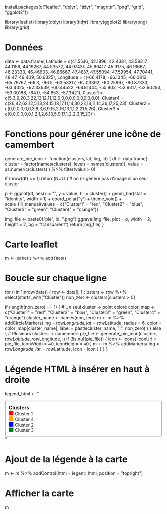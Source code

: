 install.packages(c("leaflet", "dplyr", "tidyr", "magrittr", "png", "grid", "ggplot2"))

library(leaflet)
library(dplyr)
library(tidyr)
library(ggplot2)
library(png)
library(grid)

# Données
data <- data.frame(
  Latitude = c(41.5546, 42.1896, 42.4381, 43.58317, 44.1156, 44.19267, 44.53572, 44.97435, 45.69417, 45.9175,
               46.16667, 46.23333, 46.46633, 46.86667, 47.4837, 47.55094, 47.59954, 47.70441, 48.47, 49.409, 50.6325),
  Longitude = c(-66.4178, -66.1345, -66.0812, -65.79767, -66.3, -66.5, -63.53317, -62.03392, -60.25967, -60.87333,
                -63.4325, -62.33639, -60.44522, -64.81444, -55.803, -52.9317, -52.90283, -53.00188, -64.0, -54.853, -57.3421),
  Cluster1 = c(5,3,9,20,3,22,13,12,11,12,0,0,0,0,0,0,0,0,0,0,0),
  Cluster4 = c(26,42,62,12,5,13,24,15,18,17,11,14,30,23,18,11,14,36,17,25,23),
  Cluster2 = c(0,0,0,0,0,0,3,8,3,6,9,15,2,16,13,1,1,2,21,5,26),
  Cluster3 = c(0,0,0,0,0,0,1,2,1,2,6,13,5,9,17,1,2,2,3,15,23)
)

# Fonctions pour générer une icône de camembert
generate_pie_icon <- function(clusters, lat, lng, id) {
  df <- data.frame(
    cluster = factor(names(clusters), levels = names(clusters)),
    value = as.numeric(clusters)
  ) %>% filter(value > 0)
  
  if (nrow(df) <= 1) return(NULL) # on ne génère pas d'image si un seul cluster
  
  p <- ggplot(df, aes(x = "", y = value, fill = cluster)) +
    geom_bar(stat = "identity", width = 1) +
    coord_polar("y") +
    theme_void() +
    scale_fill_manual(values = c("Cluster1" = "red", "Cluster2" = "blue", "Cluster3" = "green", "Cluster4" = "orange"))
  
  img_file <- paste0("pie", id, ".png")
  ggsave(img_file, plot = p, width = 2, height = 2, bg = "transparent")
  return(img_file)
}

# Carte leaflet
m <- leaflet() %>%
  addTiles()

# Boucle sur chaque ligne
for (i in 1:nrow(data)) {
  row <- data[i, ]
  clusters <- row %>% select(starts_with("Cluster"))
  non_zero <- clusters[clusters > 0]
  
  if (length(non_zero) == 1) {
    # Un seul cluster → point coloré
    color_map <- c("Cluster1" = "red", "Cluster2" = "blue", "Cluster3" = "green", "Cluster4" = "orange")
    cluster_name <- names(non_zero)
    m <- m %>% addCircleMarkers(
      lng = row$Longitude,
      lat = row$Latitude,
      radius = 6,
      color = color_map[cluster_name],
      label = paste(cluster_name, ":", non_zero)
    )
  } else {
    # Plusieurs clusters → camembert
    pie_file <- generate_pie_icon(clusters, row$Latitude, row$Longitude, i)
    if (!is.null(pie_file)) {
      icon <- icons(
        iconUrl = pie_file,
        iconWidth = 40, iconHeight = 40
      )
      m <- m %>% addMarkers(
        lng = row$Longitude,
        lat = row$Latitude,
        icon = icon
      )
    }
  }
}

# Légende HTML à insérer en haut à droite
legend_html <- "
<div style='padding:10px; background:white; border:2px solid #aaa; border-radius:5px;'>
  <h4 style='margin:0; font-size:16px;'>Clusters</h4>
  <div><span style='display:inline-block;width:15px;height:15px;background:red;margin-right:5px;'></span>Cluster 1</div>
  <div><span style='display:inline-block;width:15px;height:15px;background:orange;margin-right:5px;'></span>Cluster 4</div>
  <div><span style='display:inline-block;width:15px;height:15px;background:blue;margin-right:5px;'></span>Cluster 2</div>
  <div><span style='display:inline-block;width:15px;height:15px;background:green;margin-right:5px;'></span>Cluster 3</div>
</div>
"

# Ajout de la légende à la carte
m <- m %>% addControl(html = legend_html, position = "topright")

# Afficher la carte
m
